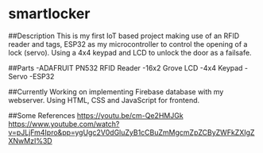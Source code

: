 # smartlocker

##Description
This is my first IoT based project making use of an RFID reader and tags, ESP32 as my microcontroller to control the opening of a lock (servo). Using a 4x4 keypad and LCD to unlock the door as a failsafe. 

##Parts
-ADAFRUIT PN532 RFID Reader
-16x2 Grove LCD 
-4x4 Keypad
-Servo
-ESP32

##Currently
Working on implementing Firebase database with my webserver. Using HTML, CSS and JavaScript for frontend. 

##Some References
https://youtu.be/cm-Qe2HMJGk
https://www.youtube.com/watch?v=pJLjFm4Ipro&pp=ygUgc2V0dGluZyB1cCBuZmMgcmZpZCByZWFkZXIgZXNwMzI%3D
